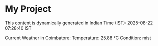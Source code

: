 # My Project

This content is dynamically generated in Indian Time (IST): 2025-08-22 07:28:40 IST


Current Weather in Coimbatore:
Temperature: 25.88 °C
Condition: mist
